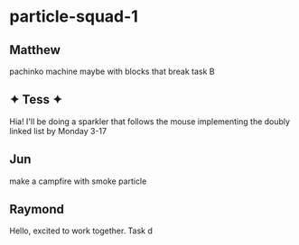# particle-squad-1
## Matthew
pachinko machine maybe with blocks that break
task B

## ✦ Tess ✦  
Hia! I'll be doing a sparkler that follows the mouse
implementing the doubly linked list by Monday 3-17 

## Jun
make a campfire with smoke particle

## Raymond
Hello, excited to work together.
Task d
